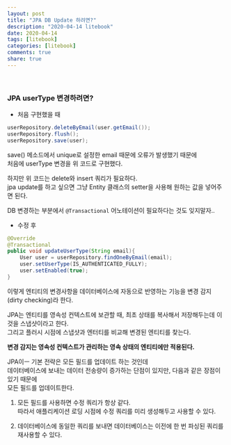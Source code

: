 ```yaml
---
layout: post
title: "JPA DB Update 하려면?"  
description: "2020-04-14 litebook"
date: 2020-04-14
tags: [litebook]
categories: [litebook]
comments: true
share: true
--- 
```


<br />

### JPA userType 변경하려면?        
      
- 처음 구현했을 때   
  
```java
userRepository.deleteByEmail(user.getEmail());
userRepository.flush();
userRepository.save(user);
```   

save() 메소드에서 unique로 설정한 email 때문에 오류가 발생했기 때문에    
처음에 userType 변경을 위 코드로 구현했다.     

하지만 위 코드는 delete와 insert 쿼리가 필요하다.   
jpa update를 하고 싶으면 그냥 Entity 클래스의 setter을 사용해 원하는 값을 넣어주면 된다.  

DB 변경하는 부분에서 `@Transactional` 어노테이션이 필요하다는 것도 잊지말자..       

- 수정 후 

```java  
@Override
@Transactional  
public void updateUserType(String email){
    User user = userRepository.findOneByEmail(email);
    user.setUserType(IS_AUTHENTICATED_FULLY);
    user.setEnabled(true);
}
```  

이렇게 엔티티의 변경사항을 데이터베이스에 자동으로 반영하는 기능을 변경 감지(dirty checking)라 한다.       

JPA는 엔티티를 영속성 컨텍스트에 보관할 때, 최초 상태를 복사해서 저장해두는데 이것을 스냅샷이라고 한다.  
그리고 플러시 시점에 스냅샷과 엔터티를 비교해 변경된 엔티티를 찾는다.    

**변경 감지는 영속성 컨텍스트가 관리하는 영속 상태의 엔티티에만 적용된다.**      

JPA이ㅡ 기본 전략은 모든 필드를 업데이트 하는 것인데     
데이터베이스에 보내는 데이터 전송량이 증가하는 단점이 있지만, 다음과 같은 장점이 있기 때문에   
모든 필드를 업데이트한다.    

1. 모든 필드를 사용하면 수정 쿼리가 항상 같다.    
따라서 애플리케이션 로딩 시점에 수정 쿼리를 미리 생성해두고 사용할 수 있다.   

2. 데이터베이스에 동일한 쿼리를 보내면 데이터베이스는 이전에 한 번 파싱된 쿼리를 재사용할 수 있다.       
  
     




